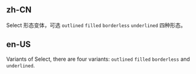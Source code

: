 ## zh-CN

Select 形态变体，可选 `outlined` `filled` `borderless` `underlined` 四种形态。

## en-US

Variants of Select, there are four variants: `outlined` `filled` `borderless` and `underlined`.
